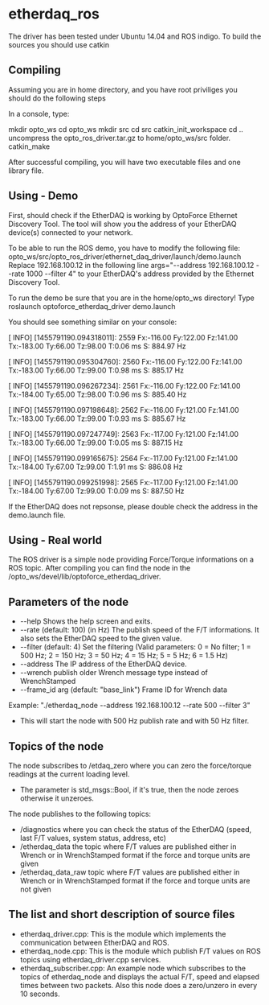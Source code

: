 # etherdaq_ros
The driver has been tested under Ubuntu 14.04 and ROS indigo.
To build the sources you should use catkin


Compiling
---------
Assuming you are in home directory, and you have root priviliges you should do the following steps

In a console, type:

 mkdir opto_ws
 cd opto_ws
 mkdir src
 cd src
 catkin_init_workspace
 cd ..
 uncompress the opto_ros_driver.tar.gz to home/opto_ws/src folder.
 catkin_make

After successful compiling, you will have two executable files and one library file.


Using - Demo
------------

First, should check if the EtherDAQ is working by OptoForce Ethernet Discovery Tool. The tool will 
show you the address of your EtherDAQ device(s) connected to your network.

To be able to run the ROS demo, you have to modify the following file: 
opto_ws/src/opto_ros_driver/ethernet_daq_driver/launch/demo.launch
Replace 192.168.100.12 in the following line args="--address 192.168.100.12 --rate 1000 --filter 4"
to your EtherDAQ's address provided by the Ethernet Discovery Tool.

To run the demo be sure that you are in the home/opto_ws directory!
Type roslaunch optoforce_etherdaq_driver demo.launch

You should see something similar on your console:


[ INFO] [1455791190.094318011]: 2559 Fx:-116.00 Fy:122.00 Fz:141.00 Tx:-183.00 Ty:66.00 Tz:98.00 T:0.06 ms S: 884.97 Hz

[ INFO] [1455791190.095304760]: 2560 Fx:-116.00 Fy:122.00 Fz:141.00 Tx:-183.00 Ty:66.00 Tz:99.00 T:0.98 ms S: 885.17 Hz

[ INFO] [1455791190.096267234]: 2561 Fx:-116.00 Fy:122.00 Fz:141.00 Tx:-184.00 Ty:65.00 Tz:98.00 T:0.96 ms S: 885.40 Hz

[ INFO] [1455791190.097198648]: 2562 Fx:-116.00 Fy:121.00 Fz:141.00 Tx:-183.00 Ty:66.00 Tz:99.00 T:0.93 ms S: 885.67 Hz

[ INFO] [1455791190.097247749]: 2563 Fx:-117.00 Fy:121.00 Fz:141.00 Tx:-183.00 Ty:66.00 Tz:99.00 T:0.05 ms S: 887.15 Hz

[ INFO] [1455791190.099165675]: 2564 Fx:-117.00 Fy:121.00 Fz:141.00 Tx:-184.00 Ty:67.00 Tz:99.00 T:1.91 ms S: 886.08 Hz

[ INFO] [1455791190.099251998]: 2565 Fx:-117.00 Fy:121.00 Fz:141.00 Tx:-184.00 Ty:67.00 Tz:99.00 T:0.09 ms S: 887.50 Hz


If the EtherDAQ does not repsonse, please double check the address in the demo.launch file.




Using - Real world
------------------


The ROS driver is a simple node providing Force/Torque informations on a ROS topic.
After compiling you can find the node in the /opto_ws/devel/lib/optoforce_etherdaq_driver.



Parameters of the node
----------------------
* --help Shows the help screen and exits.
* --rate (default: 100) (in Hz) The publish speed of the F/T informations. It also sets the EtherDAQ speed to the given value. 
* --filter (default: 4) Set the filtering (Valid parameters: 0 = No filter; 1 = 500 Hz; 2 = 150 Hz; 3 = 50 Hz; 4 = 15 Hz; 5 = 5 Hz; 6 = 1.5 Hz)
* --address The IP address of the EtherDAQ device.
* --wrench  publish older Wrench message type instead of WrenchStamped
* --frame_id arg (default: "base_link") Frame ID for Wrench data


Example: 
 "./etherdaq_node --address 192.168.100.12 --rate 500 --filter 3"
* This will start the node with 500 Hz publish rate and with 50 Hz filter.


Topics of the node
------------------
The node subscribes to /etdaq_zero where you can zero the force/torque readings at the current loading level.
 * The parameter is std_msgs::Bool, if it's true, then the node zeroes otherwise it unzeroes.

The node publishes to the following topics:
*   /diagnostics where you can check the status of the EtherDAQ (speed, last F/T values, system status, address, etc)
*   /etherdaq_data the topic where F/T values are published either in Wrench or in WrenchStamped format if the force and torque units are given 
*   /etherdaq_data_raw topic where F/T values are published either in Wrench or in WrenchStamped format if the force and torque units are not given



The list and short description of source files
----------------------------------------------

* etherdaq_driver.cpp: 	   This is the module which implements the communication between EtherDAQ and ROS.
* etherdaq_node.cpp: 	   This is the module which publish F/T values on ROS topics using etherdaq_driver.cpp 
                           services.
* etherdaq_subscriber.cpp: An example node which subscribes to the topics of etherdaq_node and displays
                           the actual F/T, speed and elapsed times between two packets. Also this node 
                           does a zero/unzero in every 10 seconds.
